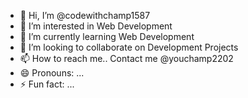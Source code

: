 - 👋 Hi, I’m @codewithchamp1587
- 👀 I’m interested in Web Development
- 🌱 I’m currently learning Web Development 
- 💞️ I’m looking to collaborate on Development Projects
- 📫 How to reach me.. Contact me @youchamp2202
- 😄 Pronouns: ...
- ⚡ Fun fact: ...

<!---
codewithchamp1587/codewithchamp1587 is a ✨ special ✨ repository because its `README.md` (this file) appears on your GitHub profile.
You can click the Preview link to take a look at your changes.
--->
